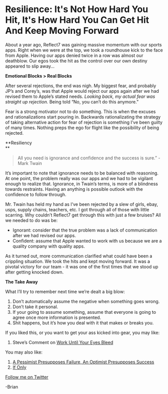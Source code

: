 <!--
id: 1057746147
link: http://loudjet.com/a/resilience-its-not-how-hard-you-hit-its-how-hard
slug: resilience-its-not-how-hard-you-hit-its-how-hard
date: Fri Sep 03 2010 04:37:00 GMT-0500 (CDT)
publish: 2010-09-03
tags: reflect7, sports-fan-apps, iphone, apple
-->


Resilience: It's Not How Hard You Hit, It's How Hard You Can Get Hit And Keep Moving Forward
============================================================================================

About a year ago, Reflect7 was gaining massive momentum with our sports
apps. Right when we were at the top, we took a roundhouse kick to the
face from Apple. Having our apps denied twice in a row was almost our
deathblow. Our egos took the hit as the control over our own destiny
appeared to slip away…

**Emotional Blocks \> Real Blocks**

After several rejections, the end was nigh. My biggest fear, and
probably JP’s and Corey’s, was that Apple would reject our apps again
after we had revised them to Apple’s stated needs. *Looking back, my
actual fear was straight up rejection.* Being told “No, you can’t do
this anymore.”

Fear is a strong motivator not to do something. This is when the excuses
and rationalizations start pouring in. Backwards rationalizating the
strategy of taking alternative action for fear of rejection is something
I’ve been guilty of many times. Nothing preps the ego for flight like
the possibility of being rejected. 

**Resiliency\
**

> All you need is ignorance and confidence and the success is sure.”
> -Mark Twain

It’s important to note that ignorance needs to be balanced with
reasoning. At one point, the problem really was our apps and we had to
be vigilant enough to realize that. Ignorance, in Twain’s terms, is more
of a blindness towards restraints. Having an anything is possible
outlook with the confidence to follow through.

Mr. Twain has held my hand as I’ve been rejected by a slew of girls,
ebay, usps, supply chains, teachers, etc. I got through all of those
with little scarring. Why couldn’t Reflect7 get through this with just a
few bruises? All we needed to do was be:

-   Ignorant: consider that the true problem was a lack of communication
    after we had revised our apps.
-   Confident: assume that Apple wanted to work with us because we are a
    quality company with quality apps.

As it turned out, more communication clarified what could have been a
crippling situation. We took the hits and kept moving forward. It was a
pivotal victory for our team - it was one of the first times that we
stood up after getting knocked down.

**The Take Away**

What I’ll try to remember next time we’re dealt a big blow:

1.  Don’t automatically assume the negative when something goes wrong.
2.  Don’t take it personal. 
3.  If your going to assume something, assume that everyone is going to
    agree once more information is presented.
4.  Shit happens, but it’s how you deal with it that makes or breaks
    you.

If you liked this, or you want to get your ass kicked into gear, you may
like:

1.  Steve’s Comment on [Work Until Your Eyes
    Bleed](http://loudjet.com/a/work-until-your-eyes-bleed "Work Until Your Eyes Bleed")

You may also like:

1.  [A Pessimist Presupposes Failure, An Optimist Presupposes
    Success](http://loudjet.com/a/a-pessimist-presupposes-failure-an-optimist "A Pessimist Presupposes Failure, An Optimist Presupposes Success")
2.  [If Only](http://loudjet.com/a/if-only "If Only")

[Follow me on
Twitter](http://twitter.com/brianlambelet "Follow Brian on Twitter")

-Brian

